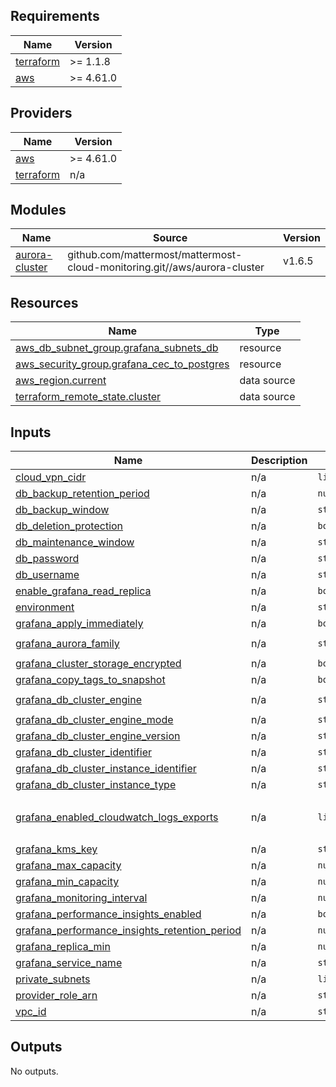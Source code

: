 <!-- BEGIN_TF_DOCS -->
## Requirements

| Name | Version |
|------|---------|
| <a name="requirement_terraform"></a> [terraform](#requirement\_terraform) | >= 1.1.8 |
| <a name="requirement_aws"></a> [aws](#requirement\_aws) | >= 4.61.0 |

## Providers

| Name | Version |
|------|---------|
| <a name="provider_aws"></a> [aws](#provider\_aws) | >= 4.61.0 |
| <a name="provider_terraform"></a> [terraform](#provider\_terraform) | n/a |

## Modules

| Name | Source | Version |
|------|--------|---------|
| <a name="module_aurora-cluster"></a> [aurora-cluster](#module\_aurora-cluster) | github.com/mattermost/mattermost-cloud-monitoring.git//aws/aurora-cluster | v1.6.5 |

## Resources

| Name | Type |
|------|------|
| [aws_db_subnet_group.grafana_subnets_db](https://registry.terraform.io/providers/hashicorp/aws/latest/docs/resources/db_subnet_group) | resource |
| [aws_security_group.grafana_cec_to_postgres](https://registry.terraform.io/providers/hashicorp/aws/latest/docs/resources/security_group) | resource |
| [aws_region.current](https://registry.terraform.io/providers/hashicorp/aws/latest/docs/data-sources/region) | data source |
| [terraform_remote_state.cluster](https://registry.terraform.io/providers/hashicorp/terraform/latest/docs/data-sources/remote_state) | data source |

## Inputs

| Name | Description | Type | Default | Required |
|------|-------------|------|---------|:--------:|
| <a name="input_cloud_vpn_cidr"></a> [cloud\_vpn\_cidr](#input\_cloud\_vpn\_cidr) | n/a | `list(string)` | n/a | yes |
| <a name="input_db_backup_retention_period"></a> [db\_backup\_retention\_period](#input\_db\_backup\_retention\_period) | n/a | `number` | n/a | yes |
| <a name="input_db_backup_window"></a> [db\_backup\_window](#input\_db\_backup\_window) | n/a | `string` | n/a | yes |
| <a name="input_db_deletion_protection"></a> [db\_deletion\_protection](#input\_db\_deletion\_protection) | n/a | `bool` | `true` | no |
| <a name="input_db_maintenance_window"></a> [db\_maintenance\_window](#input\_db\_maintenance\_window) | n/a | `string` | n/a | yes |
| <a name="input_db_password"></a> [db\_password](#input\_db\_password) | n/a | `string` | n/a | yes |
| <a name="input_db_username"></a> [db\_username](#input\_db\_username) | n/a | `string` | n/a | yes |
| <a name="input_enable_grafana_read_replica"></a> [enable\_grafana\_read\_replica](#input\_enable\_grafana\_read\_replica) | n/a | `bool` | `true` | no |
| <a name="input_environment"></a> [environment](#input\_environment) | n/a | `string` | n/a | yes |
| <a name="input_grafana_apply_immediately"></a> [grafana\_apply\_immediately](#input\_grafana\_apply\_immediately) | n/a | `bool` | `false` | no |
| <a name="input_grafana_aurora_family"></a> [grafana\_aurora\_family](#input\_grafana\_aurora\_family) | n/a | `string` | `"aurora-postgresql13"` | no |
| <a name="input_grafana_cluster_storage_encrypted"></a> [grafana\_cluster\_storage\_encrypted](#input\_grafana\_cluster\_storage\_encrypted) | n/a | `bool` | `true` | no |
| <a name="input_grafana_copy_tags_to_snapshot"></a> [grafana\_copy\_tags\_to\_snapshot](#input\_grafana\_copy\_tags\_to\_snapshot) | n/a | `bool` | `true` | no |
| <a name="input_grafana_db_cluster_engine"></a> [grafana\_db\_cluster\_engine](#input\_grafana\_db\_cluster\_engine) | n/a | `string` | `"aurora-postgresql"` | no |
| <a name="input_grafana_db_cluster_engine_mode"></a> [grafana\_db\_cluster\_engine\_mode](#input\_grafana\_db\_cluster\_engine\_mode) | n/a | `string` | `"provisioned"` | no |
| <a name="input_grafana_db_cluster_engine_version"></a> [grafana\_db\_cluster\_engine\_version](#input\_grafana\_db\_cluster\_engine\_version) | n/a | `string` | `"13.8"` | no |
| <a name="input_grafana_db_cluster_identifier"></a> [grafana\_db\_cluster\_identifier](#input\_grafana\_db\_cluster\_identifier) | n/a | `string` | n/a | yes |
| <a name="input_grafana_db_cluster_instance_identifier"></a> [grafana\_db\_cluster\_instance\_identifier](#input\_grafana\_db\_cluster\_instance\_identifier) | n/a | `string` | n/a | yes |
| <a name="input_grafana_db_cluster_instance_type"></a> [grafana\_db\_cluster\_instance\_type](#input\_grafana\_db\_cluster\_instance\_type) | n/a | `string` | `"db.serverless"` | no |
| <a name="input_grafana_enabled_cloudwatch_logs_exports"></a> [grafana\_enabled\_cloudwatch\_logs\_exports](#input\_grafana\_enabled\_cloudwatch\_logs\_exports) | n/a | `list(string)` | <pre>[<br>  "postgresql"<br>]</pre> | no |
| <a name="input_grafana_kms_key"></a> [grafana\_kms\_key](#input\_grafana\_kms\_key) | n/a | `string` | n/a | yes |
| <a name="input_grafana_max_capacity"></a> [grafana\_max\_capacity](#input\_grafana\_max\_capacity) | n/a | `number` | `4` | no |
| <a name="input_grafana_min_capacity"></a> [grafana\_min\_capacity](#input\_grafana\_min\_capacity) | n/a | `number` | `0.5` | no |
| <a name="input_grafana_monitoring_interval"></a> [grafana\_monitoring\_interval](#input\_grafana\_monitoring\_interval) | n/a | `number` | n/a | yes |
| <a name="input_grafana_performance_insights_enabled"></a> [grafana\_performance\_insights\_enabled](#input\_grafana\_performance\_insights\_enabled) | n/a | `bool` | n/a | yes |
| <a name="input_grafana_performance_insights_retention_period"></a> [grafana\_performance\_insights\_retention\_period](#input\_grafana\_performance\_insights\_retention\_period) | n/a | `number` | `7` | no |
| <a name="input_grafana_replica_min"></a> [grafana\_replica\_min](#input\_grafana\_replica\_min) | n/a | `number` | n/a | yes |
| <a name="input_grafana_service_name"></a> [grafana\_service\_name](#input\_grafana\_service\_name) | n/a | `string` | `"grafana"` | no |
| <a name="input_private_subnets"></a> [private\_subnets](#input\_private\_subnets) | n/a | `list(string)` | n/a | yes |
| <a name="input_provider_role_arn"></a> [provider\_role\_arn](#input\_provider\_role\_arn) | n/a | `string` | `""` | no |
| <a name="input_vpc_id"></a> [vpc\_id](#input\_vpc\_id) | n/a | `string` | n/a | yes |

## Outputs

No outputs.
<!-- END_TF_DOCS -->

